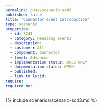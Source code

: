 ```yaml
---
permalink: /use/scenario-sc43
published: false
title: "Connector event introduction"
type: scenario
properties:
  - id: SC43
  - category: Handling events
  - description:
  - customer: All
  - component: Connector
  - level: Advanced
  - implementation status: DOCS ONLY
  - documentation status: OPEN
  - published:
  - link to lucid:
require:
required_by:
---
```


{% include scenarios/scenario-sc43.md %}

